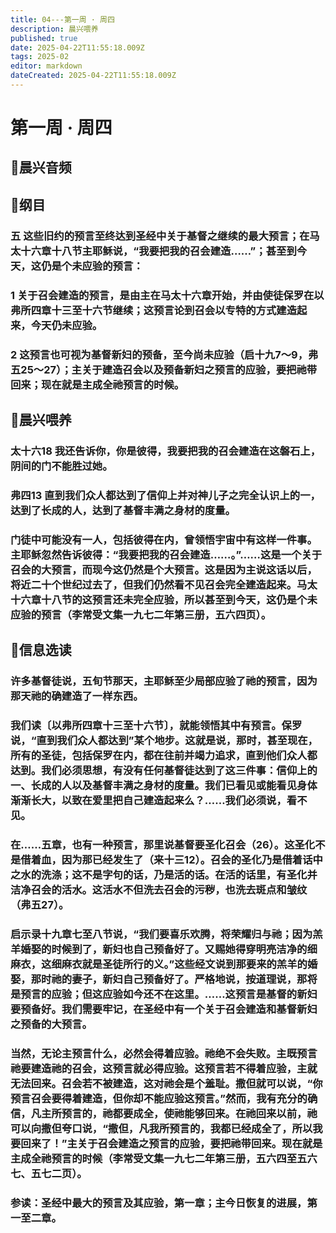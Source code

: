```yaml
---
title: 04---第一周 · 周四
description: 晨兴喂养
published: true
date: 2025-04-22T11:55:18.009Z
tags: 2025-02
editor: markdown
dateCreated: 2025-04-22T11:55:18.009Z
---
```


# 第一周 · 周四
## 🎵晨兴音频

## 📖纲目

### **五   这些旧约的预言至终达到圣经中关于基督之继续的最大预言；在马太十六章十八节主耶稣说，“我要把我的召会建造……”；甚至到今天，这仍是个未应验的预言：**

### **1   关于召会建造的预言，是由主在马太十六章开始，并由使徒保罗在以弗所四章十三至十六节继续；这预言论到召会以专特的方式建造起来，今天仍未应验。**

### **2   这预言也可视为基督新妇的预备，至今尚未应验（启十九7～9，弗五25～27）；主关于建造召会以及预备新妇之预言的应验，要把祂带回来；现在就是主成全祂预言的时候。**

## 📖晨兴喂养

### 太十六18    我还告诉你，你是彼得，我要把我的召会建造在这磐石上，阴间的门不能胜过她。

### 弗四13    直到我们众人都达到了信仰上并对神儿子之完全认识上的一，达到了长成的人，达到了基督丰满之身材的度量。

### 门徒中可能没有一人，包括彼得在内，曾领悟宇宙中有这样一件事。主耶稣忽然告诉彼得：“我要把我的召会建造……。”……这是一个关于召会的大预言，而现今这仍然是个大预言。这是因为主说这话以后，将近二十个世纪过去了，但我们仍然看不见召会完全建造起来。马太十六章十八节的这预言还未完全应验，所以甚至到今天，这仍是个未应验的预言（李常受文集一九七二年第三册，五六四页）。

## 📖信息选读

### 许多基督徒说，五旬节那天，主耶稣至少局部应验了祂的预言，因为那天祂的确建造了一样东西。

### 我们读〔以弗所四章十三至十六节〕，就能领悟其中有预言。保罗说，“直到我们众人都达到”某个地步。这就是说，那时，甚至现在，所有的圣徒，包括保罗在内，都在往前并竭力追求，直到他们众人都达到。我们必须思想，有没有任何基督徒达到了这三件事：信仰上的一、长成的人以及基督丰满之身材的度量。我们已看见或能看见身体渐渐长大，以致在爱里把自己建造起来么？……我们必须说，看不见。

### 在……五章，也有一种预言，那里说基督要圣化召会（26）。这圣化不是借着血，因为那已经发生了（来十三12）。召会的圣化乃是借着话中之水的洗涤；这不是字句的话，乃是活的话。在活的话里，有圣化并洁净召会的活水。这活水不但洗去召会的污秽，也洗去斑点和皱纹（弗五27）。

### 启示录十九章七至八节说，“我们要喜乐欢腾，将荣耀归与祂；因为羔羊婚娶的时候到了，新妇也自己预备好了。又赐她得穿明亮洁净的细麻衣，这细麻衣就是圣徒所行的义。”这些经文说到那要来的羔羊的婚娶，那时祂的妻子，新妇自己预备好了。严格地说，按道理说，那将是预言的应验；但这应验如今还不在这里。……这预言是基督的新妇要预备好。我们需要牢记，在圣经中有一个关于召会建造和基督新妇之预备的大预言。

### 当然，无论主预言什么，必然会得着应验。祂绝不会失败。主既预言祂要建造祂的召会，这预言就必得应验。这预言若不得着应验，主就无法回来。召会若不被建造，这对祂会是个羞耻。撒但就可以说，“你预言召会要得着建造，但你却不能应验这预言。”然而，我有充分的确信，凡主所预言的，祂都要成全，使祂能够回来。在祂回来以前，祂可以向撒但夸口说，“撒但，凡我所预言的，我都已经成全了，所以我要回来了！”主关于召会建造之预言的应验，要把祂带回来。现在就是主成全祂预言的时候（李常受文集一九七二年第三册，五六四至五六七、五七二页）。

### 参读：圣经中最大的预言及其应验，第一章；主今日恢复的进展，第一至二章。